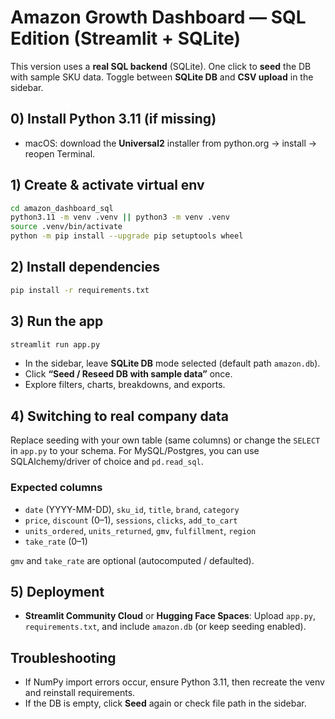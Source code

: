 # Amazon Growth Dashboard — SQL Edition (Streamlit + SQLite)

This version uses a **real SQL backend** (SQLite). One click to **seed** the DB with sample SKU data. Toggle between **SQLite DB** and **CSV upload** in the sidebar.

## 0) Install Python 3.11 (if missing)
- macOS: download the **Universal2** installer from python.org → install → reopen Terminal.

## 1) Create & activate virtual env
```bash
cd amazon_dashboard_sql
python3.11 -m venv .venv || python3 -m venv .venv
source .venv/bin/activate
python -m pip install --upgrade pip setuptools wheel
```

## 2) Install dependencies
```bash
pip install -r requirements.txt
```

## 3) Run the app
```bash
streamlit run app.py
```
- In the sidebar, leave **SQLite DB** mode selected (default path `amazon.db`).  
- Click **“Seed / Reseed DB with sample data”** once.  
- Explore filters, charts, breakdowns, and exports.

## 4) Switching to real company data
Replace seeding with your own table (same columns) or change the `SELECT` in `app.py` to your schema. For MySQL/Postgres, you can use SQLAlchemy/driver of choice and `pd.read_sql`.

### Expected columns
- `date` (YYYY-MM-DD), `sku_id`, `title`, `brand`, `category`
- `price`, `discount` (0–1), `sessions`, `clicks`, `add_to_cart`
- `units_ordered`, `units_returned`, `gmv`, `fulfillment`, `region`
- `take_rate` (0–1)

`gmv` and `take_rate` are optional (autocomputed / defaulted).

## 5) Deployment
- **Streamlit Community Cloud** or **Hugging Face Spaces**: Upload `app.py`, `requirements.txt`, and include `amazon.db` (or keep seeding enabled).

## Troubleshooting
- If NumPy import errors occur, ensure Python 3.11, then recreate the venv and reinstall requirements.
- If the DB is empty, click **Seed** again or check file path in the sidebar.
